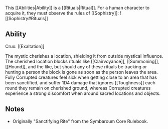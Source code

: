This [[Abilities|Ability]] is a [[Rituals|Ritual]]. For a human character to acquire it, they must observe the rules of [[Sophistry]]:
![[Sophistry#Rituals]]
## Ability
Crux: [[Exaltation]]

The mystic cherishes a location, shielding it from outside mystical influence. The cherished location blocks rituals like [[Clairvoyance]], [[Summoning]], [[Hound]], and the like, but should any of these rituals be tracking or hunting a person the block is gone as soon as the person leaves the area. Fully Corrupted creatures feel sick when getting close to an area that has been sanctified, and suffer 1D4 damage that ignores [[Toughness]] each round they remain on cherished ground, whereas Corrupted creatures experience a strong discomfort when around sacred locations and objects.
## Notes
* Originally "Sanctifying Rite" from the Symbaroum Core Rulebook.
